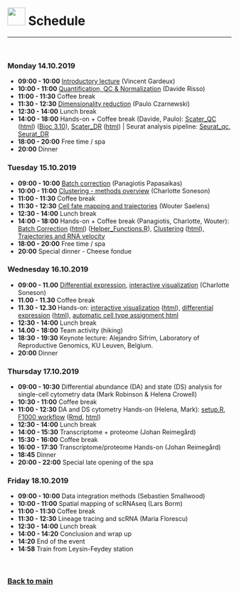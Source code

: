 

# <img border="0" src="https://www.svgrepo.com/show/158264/schedule.svg" width="40" height="40"> Schedule

***

<br/>

### Monday 14.10.2019
- **09:00 - 10:00** [Introductory lecture](session-qc/Introductory_lecture.pdf) (Vincent Gardeux)
- **10:00 - 11:00** [Quantification, QC & Normalization](session-qc/qc_lecture.pdf) (Davide Risso)
- **11:00 - 11:30** Coffee break
- **11:30 - 12:30** [Dimensionality reduction](session-dimensionality-reduction/lecture_dimensionality_reduction.pdf) (Paulo Czarnewski)
- **12:30 - 14:00** Lunch break
- **14:00 - 18:00** Hands-on + Coffee break (Davide, Paulo): [Scater_QC](session-qc/bioc_qc_3.9.Rmd) ([html](session-qc/bioc_qc_3.9.html)) ([Bioc 3.10](session-qc/bioc_qc.Rmd)), [Scater_DR](session-dimensionality-reduction/scater_02_dim_reduction_compiled.Rmd) ([html](session-dimensionality-reduction/scater_02_dim_reduction_compiled.nb.html))
| Seurat analysis pipeline: [Seurat_qc](session-dimensionality-reduction/seurat_01_qc_compiled.Rmd), [Seurat_DR](session-dimensionality-reduction/seurat_02_dim_reduction_compiled.Rmd)
- **18:00 - 20:00** Free time / spa
- **20:00** Dinner

### Tuesday 15.10.2019
- **09:00 - 10:00** [Batch correction](session-batch_correction/batch_correction_theory.pdf) (Panagiotis Papasaikas)
- **10:00 - 11:00** [Clustering - methods overview](session-clustering/clustering.pdf) (Charlotte Soneson)
- **11:00 - 11:30** Coffee break
- **11:30 - 12:30** [Cell fate mapping and trajectories](session-trajectories/Trajectories_Leysin_2019.pdf) (Wouter Saelens)
- **12:30 - 14:00** Lunch break
- **14:00 - 18:00** Hands-on + Coffee break (Panagiotis, Charlotte, Wouter): 
[Batch Correction](session-batch_correction/batch_correction.Rmd) ([html](session-batch_correction/batch_correction.html)) ([Helper_Functions.R](https://github.com/NBISweden/single-cell_sib_scilifelab/blob/master/session-batch_correction/Helper_Functions.R)), 
[Clustering](session-clustering/clustering.Rmd) ([html](session-clustering/clustering.html)),
[Trajectories and RNA velocity](session-trajectories/README.md)
- **18:00 - 20:00** Free time / spa
- **20:00** Special dinner - Cheese fondue

### Wednesday 16.10.2019
- **09:00 - 11.00** [Differential expression](session-differential-expression/differential_expression.pdf), [interactive visualization](session-interactive-visualization/interactive_visualization.pdf) (Charlotte Soneson)
- **11.00 - 11.30** Coffee break
- **11.30 - 12.30** Hands-on: [interactive visualization](session-interactive-visualization/iSEE-lab.Rmd) ([html](session-interactive-visualization/iSEE-lab.html)), [differential expression](session-differential-expression/differential_expression.Rmd) ([html](session-differential-expression/differential_expression.html)), [automatic cell type assignment html](session-differential-expression/celltype_assignment.html)
- **12:30 - 14:00** Lunch break
- **14.00 - 18:00** Team activity (hiking)
- **18:30 - 19:30** Keynote lecture: Alejandro Sifrim, Laboratory of Reproductive Genomics, KU Leuven, Belgium.
- **20:00** Dinner


### Thursday 17.10.2019
- **09:00 - 10:30** Differential abundance (DA) and state (DS) analysis for single-cell cytometry data (Mark Robinson & Helena Crowell)
- **10:30 - 11:00** Coffee break
- **11:00 - 12:30** DA and DS cytometry Hands-on (Helena, Mark): [setup.R](session-cytof-differential/setup.R), [F1000 workflow](https://f1000research.com/articles/6-748) ([Rmd](session-cytof-differential/cytof_workflow.Rmd), [html](session-cytof-differential/cytof_workflow.html))
- **12:30 - 14:00** Lunch break
- **14:00 - 15:30** Transcriptome + proteome (Johan Reimegård)
- **15:30 - 16:00** Coffee break
- **16:00 - 17:30** Transcriptome/proteome Hands-on (Johan Reimegård)
- **18:45** Dinner
- **20:00 - 22:00** Special late opening of the spa

### Friday 18.10.2019
- **09:00 - 10:00** Data integration methods (Sebastien Smallwood)
- **10:00 - 11:00** Spatial mapping of scRNAseq (Lars Borm)
- **11:00 - 11:30** Coffee break
- **11:30 - 12:30** Lineage tracing and scRNA (Maria Florescu)
- **12:30 - 14:00** Lunch break
- **14:00 - 14:20** Conclusion and wrap up
- **14:20** End of the event
- **14:58** Train from Leysin-Feydey station

<br/>

### [Back to main](README.md)
